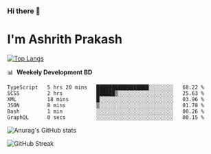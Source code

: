 ### Hi there 👋
# I'm Ashrith Prakash

[![Top Langs](https://github-readme-stats.vercel.app/api/top-langs/?username=xxcheckmatexx&count_private=true&include_all_commits=true&show_icons=true&line_height=20&title_color=FFFFFF&icon_color=FFFFFF&text_color=FFFFFF&bg_color=0D1117&langs_count=8)](https://github.com/anuraghazra/github-readme-stats)

📊 &nbsp;**Weekely Development BD**

<!--START_SECTION:waka-->

```text
TypeScript   5 hrs 20 mins   █████████████████░░░░░░░░   68.22 %
SCSS         2 hrs           ██████▒░░░░░░░░░░░░░░░░░░   25.63 %
XML          18 mins         █░░░░░░░░░░░░░░░░░░░░░░░░   03.96 %
JSON         8 mins          ▒░░░░░░░░░░░░░░░░░░░░░░░░   01.78 %
Bash         1 min           ░░░░░░░░░░░░░░░░░░░░░░░░░   00.26 %
GraphQL      0 secs          ░░░░░░░░░░░░░░░░░░░░░░░░░   00.15 %
```

<!--END_SECTION:waka-->

![Anurag's GitHub stats](https://github-readme-stats.vercel.app/api?username=xxcheckmatexx&count_private=true&show_icons=true&theme=merko)  

![GitHub Streak](http://github-readme-streak-stats.herokuapp.com?user=xxcheckmatexx&theme=merko&hide_border=true&date_format=M%20j%5B%2C%20Y%5D&fire=DD0E0B)
<br/>
